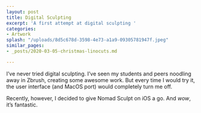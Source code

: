 ```yaml
---
layout: post
title: Digital Sculpting
excerpt: 'A first attempt at digital sculpting '
categories:
- Artwork
splash: "/uploads/8d5c678d-3598-4e73-a1a9-09305781947f.jpeg"
similar_pages:
- _posts/2020-03-05-christmas-linocuts.md

---
```

I’ve never tried digital sculpting. I’ve seen my students and peers noodling away in Zbrush, creating some awesome work. But every time I would try it, the user interface (and MacOS port) would completely turn me off.

Recently, however, I decided to give Nomad Sculpt on iOS a go. And _wow_, it’s fantastic. 